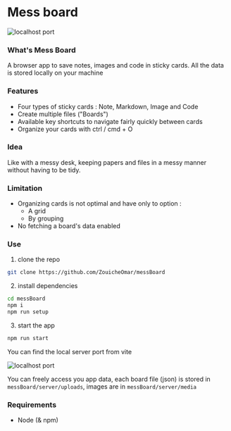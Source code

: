 <!-- @format -->

# Mess board

![localhost port]('https://github.com/ZouicheOmar/messBoard/public/screenshots/hero.png')

### What's Mess Board

A browser app to save notes, images and code in sticky cards.
All the data is stored locally on your machine

### Features

-  Four types of sticky cards : Note, Markdown, Image and Code
-  Create multiple files ("Boards")
-  Available key shortcuts to navigate fairly quickly between cards
-  Organize your cards with ctrl / cmd + O

### Idea

Like with a messy desk, keeping papers and files in a messy manner without having to be tidy.

### Limitation

-  Organizing cards is not optimal and have only to option :
   -  A grid
   -  By grouping
-  No fetching a board's data enabled

### Use

1. clone the repo

```bash
git clone https://github.com/ZouicheOmar/messBoard
```

2. install dependencies

```bash
cd messBoard
npm i
npm run setup
```

3. start the app

```bash
npm run start
```

You can find the local server port from vite

![localhost port]('https://github.com/ZouicheOmar/messBoard/public/screenshots/port.PNG')

You can freely access you app data, each board file (json) is stored in `messBoard/server/uploads`, images are in `messBoard/server/media`

### Requirements

-  Node (& npm)
